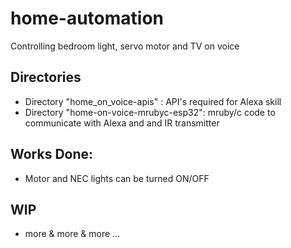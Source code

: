 # home-automation
Controlling bedroom light, servo motor and TV on voice

## Directories
  - Directory "home_on_voice-apis" : API's required for Alexa skill
  - Directory "home-on-voice-mrubyc-esp32": mruby/c code to communicate with Alexa and and IR transmitter
  

## Works Done: 
  - Motor and NEC lights can be turned ON/OFF
  
## WIP 
  - more & more & more ...
  
  
